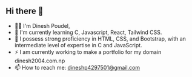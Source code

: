## Hi there 👋<br>
- 🙋🏾 I'm Dinesh Poudel, <br>
- 🌱 I'm currently learning C, Javascript, React, Tailwind CSS. <br>
- 🔭 I possess strong proficiency in HTML, CSS, and Bootstrap, with an intermediate level of expertise in C and JavaScript.
- ⚡ I am currently working to make a portfolio for my domain dinesh2004.com.np <br>
- 📫 How to reach me: dineshp4297501@gmail.com <br>

<!--
**dinesh13p/dinesh13p** is a ✨ _special_ ✨ repository because its `README.md` (this file) appears on your GitHub profile.

Here are some ideas to get you started:

- 🔭 I’m currently working on ...
- 🌱 I’m currently learning ...
- 👯 I’m looking to collaborate on ...
- 🤔 I’m looking for help with ...
- 💬 Ask me about ...
- 📫 How to reach me: ...
- 😄 Pronouns: ...
- ⚡ Fun fact: ...
-->
